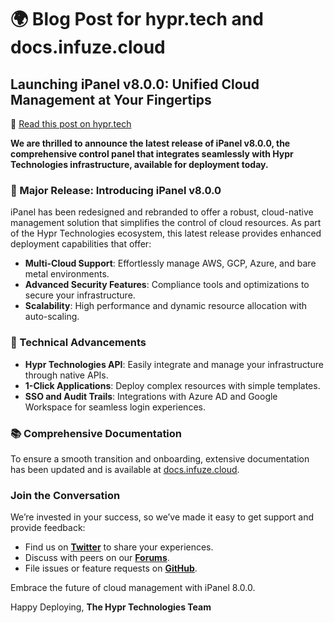 # 🌍 Blog Post for hypr.tech and docs.infuze.cloud

## Launching iPanel v8.0.0: Unified Cloud Management at Your Fingertips

🔗 [Read this post on hypr.tech](https://hypr.tech/ipanel-v8.0.0-launch)

**We are thrilled to announce the latest release of iPanel v8.0.0, the comprehensive control panel that integrates seamlessly with Hypr Technologies infrastructure, available for deployment today.**

### 🚀 Major Release: Introducing iPanel v8.0.0

iPanel has been redesigned and rebranded to offer a robust, cloud-native management solution that simplifies the control of cloud resources. As part of the Hypr Technologies ecosystem, this latest release provides enhanced deployment capabilities that offer:

- **Multi-Cloud Support**: Effortlessly manage AWS, GCP, Azure, and bare metal environments.
- **Advanced Security Features**: Compliance tools and optimizations to secure your infrastructure.
- **Scalability**: High performance and dynamic resource allocation with auto-scaling.

### 🔧 Technical Advancements

- **Hypr Technologies API**: Easily integrate and manage your infrastructure through native APIs.
- **1-Click Applications**: Deploy complex resources with simple templates.
- **SSO and Audit Trails**: Integrations with Azure AD and Google Workspace for seamless login experiences.

### 📚 Comprehensive Documentation

To ensure a smooth transition and onboarding, extensive documentation has been updated and is available at [docs.infuze.cloud](https://docs.infuze.cloud/ipanel).

### Join the Conversation

We’re invested in your success, so we’ve made it easy to get support and provide feedback:

- Find us on [**Twitter**](https://twitter.com/hyprtech) to share your experiences.
- Discuss with peers on our [**Forums**](https://forum.hypr.tech).
- File issues or feature requests on [**GitHub**](https://github.com/hypr-technologies/iPanel).

Embrace the future of cloud management with iPanel 8.0.0.

Happy Deploying,
**The Hypr Technologies Team**
